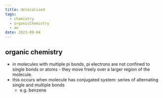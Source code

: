 ```yaml
---
title: delocalised
tags:
  - chemistry
  - organicChemistry
  - ae
date: 2023-09-04
---
```

## organic chemistry
- in molecules with multiple pi bonds, pi electrons are not confined to single bonds or atoms - they move freely over a larger region of the molecule.
- this occurs when molecule has conjugated system: series of alternating single and multiple bonds
	- e.g. benzene